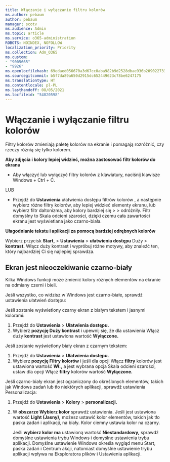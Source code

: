 ```yaml
---
title: Włączanie i wyłączanie filtru kolorów
ms.author: pebaum
author: pebaum
manager: scotv
ms.audience: Admin
ms.topic: article
ms.service: o365-administration
ROBOTS: NOINDEX, NOFOLLOW
localization_priority: Priority
ms.collection: Adm_O365
ms.custom:
- "9005665"
- "9926"
ms.openlocfilehash: 69edaed056670a3d67cc0aba982b9d2528dbae936b209022733205efcf421062
ms.sourcegitcommit: b5f7da89a650d2915dc652449623c78be6247175
ms.translationtype: HT
ms.contentlocale: pl-PL
ms.lasthandoff: 08/05/2021
ms.locfileid: "54020598"
---
```

# <a name="turn-on-and-off-color-filter"></a>Włączanie i wyłączanie filtru kolorów

Filtry kolorów zmieniają paletę kolorów na ekranie i pomagają rozróżnić, czy rzeczy różnią się tylko kolorem.

**Aby zdjęcia i kolory lepiej widzieć, można zastosować filtr kolorów do ekranu**

- Aby włączyć lub wyłączyć filtry kolorów z klawiatury, naciśnij klawisze Windows + Ctrl + C. 

LUB

- Przejdź do **Ustawienia** ułatwienia dostępu filtrów kolorów , a następnie wybierz różne filtry kolorów, aby lepiej widzieć elementy ekranu, lub wybierz filtr daltonizma, aby kolory bardziej się  >    >  odróżniły.  Filtr domyślny to Skala odcieni szarości, dzięki czemu cała zawartości ekranu jest wyświetlana jako czarno-biała.

**Ułagodnianie tekstu i aplikacji za pomocą bardziej odrębnych kolorów**  

Wybierz przycisk **Start,** > **Ustawienia**  >  **ułatwienia dostępu** Duży  >  **kontrast.** Włącz duży kontrast i wypróbuj różne motywy, aby znaleźć ten, który najbardziej Ci się najlepiej sprawdza.

## <a name="my-screen-is-unexpectedly-black-and-white"></a>Ekran jest nieoczekiwanie czarno-biały

Kilka Windows funkcji może zmienić kolory różnych elementów na ekranie na odmiany czerni i bieli.

Jeśli wszystko, co widzisz w Windows jest czarno-białe, sprawdź ustawienia ułatwień dostępu:

Jeśli zostanie wyświetlony czarny ekran z białym tekstem i jasnymi kolorami:  

1. Przejdź do **Ustawienia**  >  **Ułatwienia dostępu.**  
1. Wybierz **pozycję Duży kontrast** i upewnij się, że dla ustawienia Włącz duży **kontrast** jest ustawiona wartość **Wyłączone.**

Jeśli zostanie wyświetlony biały ekran z czarnym tekstem:  

1. Przejdź do **Ustawienia**  >  **Ułatwienia dostępu.**  
1. Wybierz **pozycję Filtry kolorów** i jeśli dla  opcji Włącz **filtry** kolorów jest ustawiona wartość **Wł.,** a jest wybrana opcja Skala odcieni szarości, ustaw dla opcji Włącz **filtry** kolorów wartość **Wyłączone.**

Jeśli czarno-biały ekran jest ograniczony do określonych elementów, takich jak Windows zadań lub tło niektórych aplikacji, sprawdź ustawienia Personalizacja:

1. Przejdź do **Ustawienia**  >  **Kolory**  >  **personalizacji.**

1. W **obszarze Wybierz kolor** sprawdź ustawienia. Jeśli jest ustawiona wartość **Light (Jasny),** możesz ustawić kolor elementów, takich jak tło paska zadań i aplikacji, na biały. Kolor ciemny ustawia kolor na czarny.  

    Jeśli **wybierz kolor ma** ustawioną wartość **Niestandardowy,** sprawdź domyślne ustawienia trybu Windows i domyślne ustawienia trybu aplikacji. Domyślne ustawienie Windows określa wygląd menu Start, paska zadań i Centrum akcji, natomiast domyślne ustawienie trybu aplikacji wpływa na Eksploratora plików i Ustawienia aplikacji.

